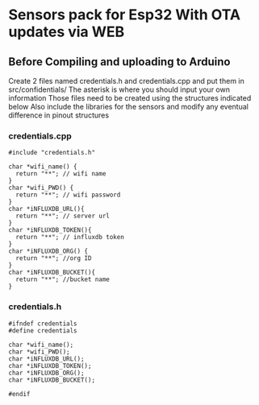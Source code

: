 # Sensors pack for Esp32 With OTA updates via WEB

## Before Compiling and uploading to Arduino
Create 2 files named credentials.h and credentials.cpp and put them in src/confidentials/
The asterisk is where you should input your own information
Those files need to be created using the structures indicated below
Also include the libraries for the sensors and modify any eventual difference in pinout structures
### credentials.cpp
```
#include "credentials.h"

char *wifi_name() {
  return "**"; // wifi name
}
char *wifi_PWD() {
  return "**"; // wifi password
}
char *iNFLUXDB_URL(){
  return "**"; // server url
}
char *iNFLUXDB_TOKEN(){
  return "**"; // influxdb token
}
char *iNFLUXDB_ORG() {
  return "**"; //org ID
}
char *iNFLUXDB_BUCKET(){
  return "**"; //bucket name
}
```
### credentials.h
```
#ifndef credentials
#define credentials

char *wifi_name();
char *wifi_PWD();
char *iNFLUXDB_URL();
char *iNFLUXDB_TOKEN();
char *iNFLUXDB_ORG();
char *iNFLUXDB_BUCKET();

#endif
```
